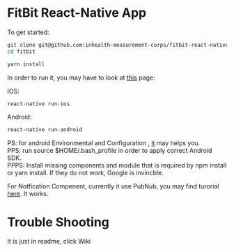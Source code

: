 # FitBit React-Native App

To get started:

```bash
git clone git@github.com:inhealth-measurement-corps/fitbit-react-native-app.git fitbit
cd fitbit

yarn install
```
In order to run it, you may have to look at [this](https://facebook.github.io/react-native/docs/getting-started) page:

IOS:
```bash
react-native run-ios
```
Android:
```bash
react-native run-android
```
PS: for android Environmental and Configuration , [it](https://facebook.github.io/react-native/docs/getting-started) may helps you.<br/> 
PPS: run source $HOME/.bash_profile in order to apply correct Android SDK.<br/>
PPPS: Install missing components and module that is required by npm install or yarn install. If they do not work, Google is invincble.<br/>

For Notfication Compenent, currently it use PubNub, you may find turorial [here](https://www.pubnub.com/blog/react-native-push-notifications-ios-android/). It works.

# Trouble Shooting
It is just in readme, click Wiki
